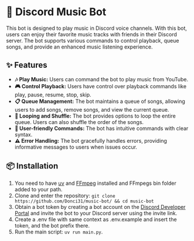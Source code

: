 # 🎵 Discord Music Bot
This bot is designed to play music in Discord voice channels.
With this bot, users can enjoy their favorite music tracks with friends in their Discord server.
The bot supports various commands to control playback, queue songs, and provide an enhanced music listening experience.

## ✨ Features
* **🎶 Play Music:** Users can command the bot to play music from YouTube.
* **🎮 Control Playback:** Users have control over playback commands like play, pause, resume, stop, skip.
* **📋 Queue Management:** The bot maintains a queue of songs, allowing users to add songs, remove songs, and view the current queue.
* **🔄 Looping and Shuffle:** The bot provides options to loop the entire queue. Users can also shuffle the order of the songs.
* **💬 User-friendly Commands:** The bot has intuitive commands with clear syntax.
* **⚠️ Error Handling:** The bot gracefully handles errors, providing informative messages to users when issues occur.

## 📦 Installation
1. You need to have [uv](https://docs.astral.sh/uv/getting-started/installation/) and [FFmpeg](https://ffmpeg.org/download.html) installed and FFmpegs bin folder added to your path.
2. Clone and enter the repository: `git clone https://github.com/Donci31/music-bot/ && cd music-bot`
3. Obtain a bot token by creating a bot account on the [Discord Developer Portal](https://discord.com/developers/applications) and invite the bot to your Discord server using the invite link.
4. Create a .env file with same context as .env.example and insert the token, and the bot prefix there.
5. Run the main script: `uv run main.py`.
